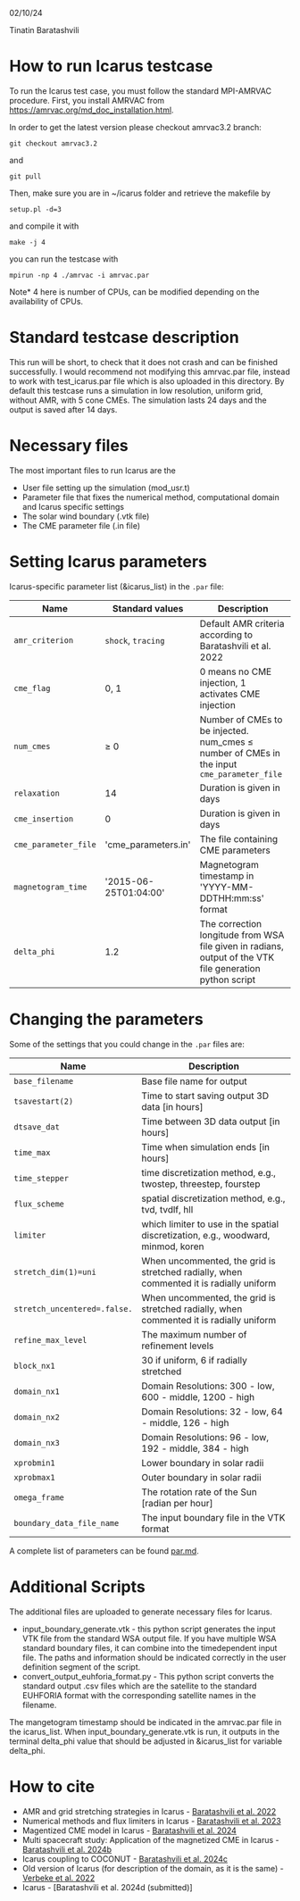 02/10/24

Tinatin Baratashvili

# How to run Icarus testcase


To run the Icarus test case, you must follow the standard MPI-AMRVAC procedure. First, you install AMRVAC from https://amrvac.org/md_doc_installation.html.

In order to get the latest version please checkout amrvac3.2 branch:
```
git checkout amrvac3.2
```
and
```
git pull
```

Then, make sure you are in ~/icarus folder and retrieve the makefile by
```
setup.pl -d=3
```
and compile it with
```
make -j 4
```

you can run the testcase with

```
mpirun -np 4 ./amrvac -i amrvac.par
```
Note* 4 here is number of CPUs, can be modified depending on the availability of CPUs.


# Standard testcase description

This run will be short, to check that it does not crash and can be finished successfully. I would recommend not modifying this amrvac.par file, instead to work with test_icarus.par file which is also uploaded in this directory. By default this testcase runs a simulation in low resolution, uniform grid, without AMR, with 5 cone CMEs. The simulation lasts 24 days and the output is saved after 14 days.



# Necessary files
The most important files to run Icarus are the


- User file setting up the simulation (mod_usr.t)
- Parameter file that fixes the numerical method, computational domain and Icarus specific settings
- The solar wind boundary (.vtk file)
- The CME parameter file (.in file)

# Setting Icarus parameters

Icarus-specific parameter list (&icarus_list) in the `.par` file:

Name | Standard values | Description
---|---|---
`amr_criterion` |`shock`, `tracing` | Default AMR criteria according to Baratashvili et al. 2022
`cme_flag` |0, 1 | 0 means no CME injection, 1 activates CME injection
`num_cmes` | $\ge$ 0 |Number of CMEs to be injected. num_cmes $\le$ number of CMEs in the input `cme_parameter_file`
`relaxation` | 14 | Duration is given in days
`cme_insertion` | 0 | Duration is given in days
`cme_parameter_file` | 'cme_parameters.in' | The file containing CME parameters
`magnetogram_time` |'2015-06-25T01:04:00' | Magnetogram timestamp in 'YYYY-MM-DDTHH:mm:ss' format
`delta_phi` | 1.2 | The correction longitude from WSA file given in radians, output of the VTK file generation python script


# Changing the parameters

Some of the settings that you could change in the `.par` files are:

Name | Description
---|---
`base_filename` | Base file name for output
`tsavestart(2)` | Time to start saving output 3D data [in hours]
`dtsave_dat` | Time between 3D data output [in hours]
`time_max` | Time when simulation ends [in hours]
`time_stepper` | time discretization method, e.g., twostep, threestep, fourstep
`flux_scheme` | spatial discretization method, e.g., tvd, tvdlf, hll
`limiter` | which limiter to use in the spatial discretization, e.g., woodward, minmod, koren
`stretch_dim(1)=uni` | When uncommented, the grid is stretched radially, when commented it is radially uniform
`stretch_uncentered=.false.` | When uncommented, the grid is stretched radially, when commented it is radially uniform
`refine_max_level` | The maximum number of refinement levels
`block_nx1` | 30 if uniform, 6 if radially stretched
`domain_nx1` | Domain Resolutions: 300 - low, 600 - middle, 1200 - high
`domain_nx2` | Domain Resolutions: 32 - low, 64 - middle, 126 - high
`domain_nx3` | Domain Resolutions: 96 - low, 192 - middle, 384 - high
`xprobmin1`  | Lower boundary in solar radii
`xprobmax1` | Outer boundary in solar radii
`omega_frame` | The rotation rate of the Sun [radian per hour]
`boundary_data_file_name` | The input boundary file in the VTK format



A complete list of parameters can be found [par.md](https://github.com/amrvac/amrvac/blob/amrvac3.2/doc/par.md).


# Additional Scripts

The additional files are uploaded to generate necessary files for Icarus.

- input_boundary_generate.vtk - this python script generates the input VTK file from the standard WSA output file. If you have multiple WSA standard boundary files, it can combine into the timedependent input file. The paths and information should be indicated correctly in the user definition segment of the script.
- convert_output_euhforia_format.py - This python script converts the standard output .csv files which are the satellite to the standard EUHFORIA format with the corresponding satellite names in the filename.



The mangetogram timestamp should be indicated in the amrvac.par file in the icarus_list. When input_boundary_generate.vtk is run, it outputs in the terminal delta_phi value that should be adjusted in &icarus_list for variable delta_phi.



# How to cite
- AMR and grid stretching strategies in Icarus - [Baratashvili et al. 2022](https://ui.adsabs.harvard.edu/abs/2022A%26A...667A.133B/abstract)
- Numerical methods and flux limiters in Icarus - [Baratashvili et al. 2023](https://ui.adsabs.harvard.edu/abs/2023SunGe..15...49B/abstract)
- Magentized CME model in Icarus - [Baratashvili et al. 2024](https://ui.adsabs.harvard.edu/abs/2024A%26A...683A..81B/abstract)
- Multi spacecraft study: Application of the magnetized CME in Icarus - [Baratashvili et al. 2024b](https://ui.adsabs.harvard.edu/abs/2024A%26A...689A..98B/abstract)
- Icarus coupling to COCONUT - [Baratashvili et al. 2024c](https://ui.adsabs.harvard.edu/abs/2024A%26A...690A.184B/abstract)
- Old version of Icarus (for description of the domain, as it is the same) - [Verbeke et al. 2022](https://ui.adsabs.harvard.edu/abs/2022A%26A...662A..50V/abstract)
- Icarus - [Baratashvili et al. 2024d (submitted)]
